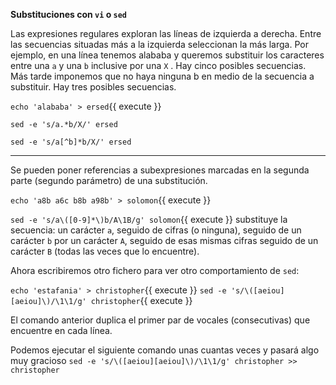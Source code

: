 **Substituciones con `vi` o `sed`**

Las expresiones regulares exploran las lı́neas de izquierda a derecha. Entre las secuencias situadas más a la izquierda seleccionan la más larga. Por ejemplo, en una lı́nea tenemos alababa y queremos substituir los caracteres entre una `a` y una `b` inclusive por una `X` . Hay cinco posibles secuencias. Más tarde imponemos que no haya ninguna b en medio de la secuencia a substituir. Hay tres posibles secuencias.

`echo 'alababa' > ersed`{{ execute }}

`sed -e 's/a.*b/X/' ersed`

`sed -e 's/a[^b]*b/X/' ersed`


---

Se pueden poner referencias a subexpresiones marcadas en la segunda parte (segundo parámetro) de una substitución.

`echo 'a8b a6c b8b a98b' > solomon`{{ execute }}

`sed -e 's/a\([0-9]*\)b/A\1B/g' solomon`{{ execute }} substituye la secuencia: un carácter `a`, seguido de cifras (o ninguna), seguido de un carácter `b` por un carácter `A`, seguido de esas mismas cifras seguido de un carácter `B` (todas las veces que lo encuentre).

Ahora escribiremos otro fichero para ver otro comportamiento de `sed`:

`echo 'estafania' > christopher`{{ execute }}
`sed -e 's/\([aeiou][aeiou]\)/\1\1/g' christopher`{{ execute }}

El comando anterior duplica el primer par de vocales (consecutivas) que encuentre en cada lı́nea.

Podemos ejecutar el siguiente comando unas cuantas veces y pasará algo muy gracioso `sed -e 's/\([aeiou][aeiou]\)/\1\1/g' christopher >> christopher`
